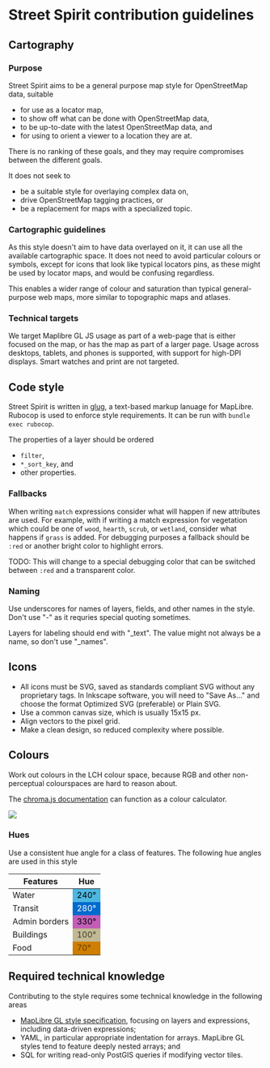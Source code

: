 # Street Spirit contribution guidelines

## Cartography

### Purpose

Street Spirit aims to be a general purpose map style for OpenStreetMap data, suitable
- for use as a locator map,
- to show off what can be done with OpenStreetMap data,
- to be up-to-date with the latest OpenStreetMap data, and
- for using to orient a viewer to a location they are at.

There is no ranking of these goals, and they may require compromises between the different goals.

It does not seek to
- be a suitable style for overlaying complex data on,
- drive OpenStreetMap tagging practices, or
- be a replacement for maps with a specialized topic.

### Cartographic guidelines

As this style doesn't aim to have data overlayed on it, it can use all the available cartographic space. It does not need to avoid particular colours or symbols, except for icons that look like typical locators pins, as these might be used by locator maps, and would be confusing regardless.

This enables a wider range of colour and saturation than typical general-purpose web maps, more similar to topographic maps and atlases.

### Technical targets

We target Maplibre GL JS usage as part of a web-page that is either focused on the map, or has the map as part of a larger page. Usage across desktops, tablets, and phones is supported, with support for high-DPI displays. Smart watches and print are not targeted.

## Code style

Street Spirit is written in [glug](https://github.com/systemed/glug), a text-based markup lanuage for MapLibre. Rubocop is used to enforce style requirements. It can be run with `bundle exec rubocop`.

The properties of a layer should be ordered
- `filter`,
- `*_sort_key`, and
- other properties.

### Fallbacks
When writing `match` expressions consider what will happen if new attributes are used. For example, with if writing a match expression for vegetation which could be one of `wood`, `hearth`, `scrub`, or `wetland`, consider what happens if `grass` is added. For debugging purposes a fallback should be `:red` or another bright color to highlight errors.

TODO: This will change to a special debugging color that can be switched between `:red` and a transparent color.

### Naming

Use underscores for names of layers, fields, and other names in the style. Don't use "-" as it requries special quoting sometimes.

Layers for labeling should end with "_text". The value might not always be a name, so don't use "_names".

## Icons

- All icons must be SVG, saved as standards compliant SVG without any proprietary tags. In Inkscape software, you will need to "Save As..." and choose the format Optimized SVG (preferable) or Plain SVG.
- Use a common canvas size, which is usually 15x15 px.
- Align vectors to the pixel grid.
- Make a clean design, so reduced complexity where possible.

## Colours

Work out colours in the LCH colour space, because RGB and other non-perceptual colourspaces are hard to reason about.

The [chroma.js documentation](https://gka.github.io/chroma.js/) can function as a colour calculator.

![](docs/chromajs.png)

### Hues

Use a consistent hue angle for a class of features. The following hue angles are used in this style

<table>
<thead>
<tr>
<th>Features</th>
<th>Hue</th>
</tr>
</thead>
<tbody>
<tr>
<td>Water</td>
<td style="background:#4cb7e1;color:black">240°</td>
</tr>
<tr>
<td>Transit</td>
<td style="background:#006bce;color:white">280°</td>
</tr>
<tr>
<td>Admin borders</td>
<td style="background:#c25eb8;color:black">330°</td>
</tr>
<tr>
<td>Buildings</td>
<td style="background:#c1b994;color:#3e3c2c">100°</td>
</tr>
<tr>
<td>Food</td>
<td style="background:#ce7e03;color:#663d06">70°</td>
</tr>
</tbody>
</table>

## Required technical knowledge

Contributing to the style requires some technical knowledge in the following areas

- [MapLibre GL style specification](https://maplibre.org/maplibre-gl-js-docs/style-spec/), focusing on layers and expressions, including data-driven expressions;
- YAML, in particular appropriate indentation for arrays. MapLibre GL styles tend to feature deeply nested arrays; and
- SQL for writing read-only PostGIS queries if modifying vector tiles.
